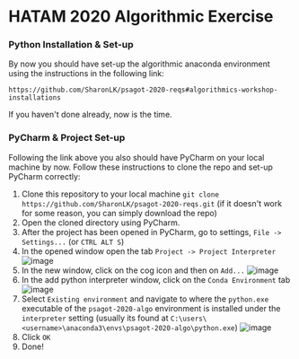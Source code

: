 # HATAM 2020 Algorithmic Exercise

### Python Installation & Set-up

By now you should have set-up the algorithmic anaconda environment using the instructions in the following link:

`https://github.com/SharonLK/psagot-2020-reqs#algorithmics-workshop-installations`

If you haven't done already, now is the time.

### PyCharm & Project Set-up

Following the link above you also should have PyCharm on your local machine by now. Follow these instructions to clone the repo and set-up PyCharm correctly:

1. Clone this repository to your local machine `git clone https://github.com/SharonLK/psagot-2020-reqs.git` (if it doesn't work for some reason, you can simply download the repo)
2. Open the cloned directory using PyCharm.
3. After the project has been opened in PyCharm, go to settings, `File -> Settings...` (or `CTRL ALT S`)
4. In the opened window open the tab `Project -> Project Interpreter`
![image](https://user-images.githubusercontent.com/38311688/89771781-8de4eb80-db09-11ea-8ae7-63bd25c5ec88.png)
5. In the new window, click on the cog icon and then on `Add...`
![image](https://user-images.githubusercontent.com/38311688/89771886-c1c01100-db09-11ea-92c4-677d96030c97.png)
6. In the add python interpreter window, click on the `Conda Environment` tab
![image](https://user-images.githubusercontent.com/38311688/89771944-d9979500-db09-11ea-814e-79a7429c4a20.png)
7. Select `Existing environment` and navigate to where the `python.exe` executable of the `psagot-2020-algo` environment is installed under the `interpreter` setting (usually its found at `C:\users\<username>\anaconda3\envs\psagot-2020-algo\python.exe`)
![image](https://user-images.githubusercontent.com/38311688/89772048-08157000-db0a-11ea-89c6-321d7b543396.png)
8. Click `OK`
9. Done!
